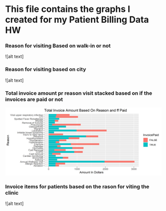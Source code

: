 # This file contains the graphs I created for my Patient Billing Data HW

### Reason for visiting Based on walk-in or not
![alt text]

### Reason for visiting based on city
![alt text]

### Total invoice amount pr reason visit stacked based on if the invoices are paid or not
![alt text](https://github.com/Gavin-McCorry/Data-332/blob/main/Patient%20Billing%20Data%20HW/Total%20Invoice%20Amount.png)

### Invoice items for patients based on the rason for viting the clinic
![alt text]

